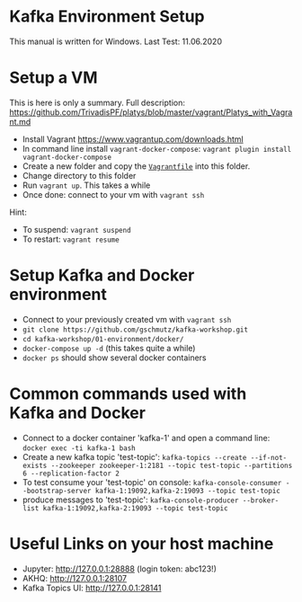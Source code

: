 # Kafka Environment Setup

This manual is written for Windows. Last Test: 11.06.2020

# Setup a VM

This is here is only a summary. Full description: https://github.com/TrivadisPF/platys/blob/master/vagrant/Platys_with_Vagrant.md

- Install Vagrant https://www.vagrantup.com/downloads.html
- In command line install `vagrant-docker-compose`: `vagrant plugin install vagrant-docker-compose`
- Create a new folder and copy the [`Vagrantfile`](https://raw.githubusercontent.com/TrivadisPF/platys/master/vagrant/Vagrantfile) into this folder.
- Change directory to this folder
- Run `vagrant up`. This takes a while
- Once done: connect to your vm with `vagrant ssh`

Hint:

- To suspend: `vagrant suspend`
- To restart: `vagrant resume`

# Setup Kafka and Docker environment

- Connect to your previously created vm with `vagrant ssh`
- `git clone https://github.com/gschmutz/kafka-workshop.git`
- `cd kafka-workshop/01-environment/docker/`
- `docker-compose up -d` (this takes quite a while)
- `docker ps` should show several docker containers

# Common commands used with Kafka and Docker

- Connect to a docker container 'kafka-1' and open a command line: `docker exec -ti kafka-1 bash`
- Create a new kafka topic 'test-topic': `kafka-topics --create --if-not-exists --zookeeper zookeeper-1:2181 --topic test-topic --partitions 6 --replication-factor 2`
- To test consume your 'test-topic' on console: `kafka-console-consumer --bootstrap-server kafka-1:19092,kafka-2:19093 --topic test-topic`
- produce messages to 'test-topic': `kafka-console-producer --broker-list kafka-1:19092,kafka-2:19093 --topic test-topic`

# Useful Links on your host machine

- Jupyter: http://127.0.0.1:28888 (login token: abc123!)
- AKHQ: http://127.0.0.1:28107
- Kafka Topics UI: http://127.0.0.1:28141
